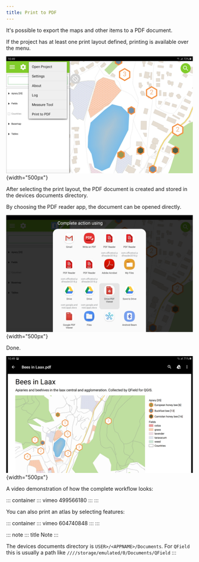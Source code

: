 ```yaml
---
title: Print to PDF
---
```


It's possible to export the maps and other items to a PDF document.

If the project has at least one print layout defined, printing is
available over the menu.

![](../assets/images/print_menu.jpg){width="500px"}

After selecting the print layout, the PDF document is created and stored
in the devices documents directory.

By choosing the PDF reader app, the document can be opened directly.

![](../assets/images/print_open.jpg){width="500px"}

Done.

![](../assets/images/print_document.jpg){width="500px"}

A video demonstration of how the complete workflow looks:

::: container
::: vimeo
499566180
:::
:::

You can also print an atlas by selecting features:

::: container
::: vimeo
604740848
:::
:::

::: note
::: title
Note
:::

The devices documents directory is `USER>/<APPNAME>/Documents`. For
`QField` this is usually a path like
`////storage/emulated/0/Documents/QField`
:::
